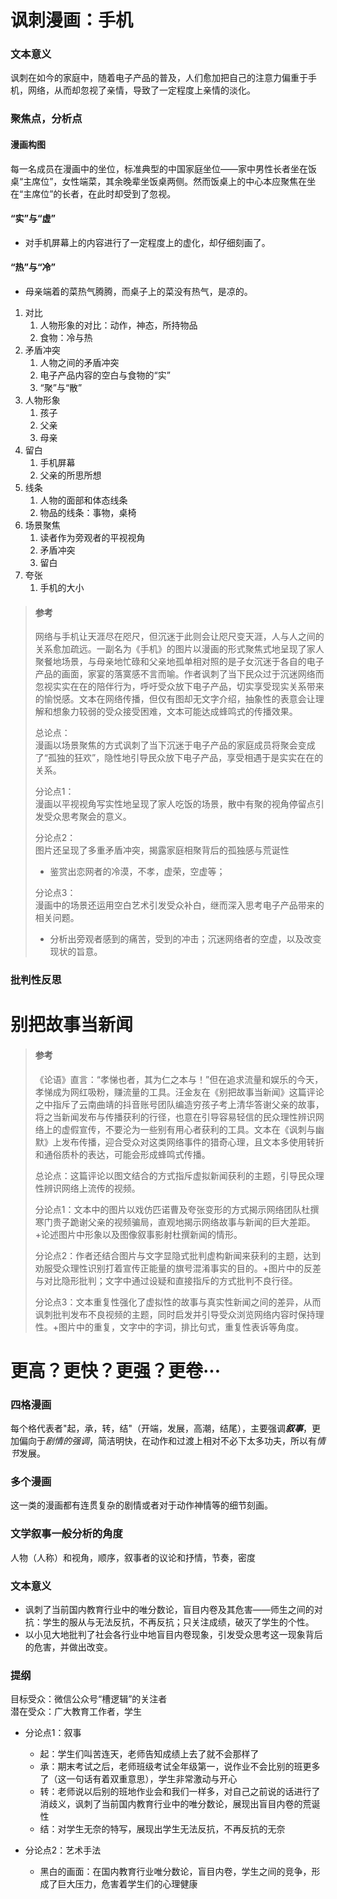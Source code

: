 # 讽刺漫画：手机

### 文本意义
讽刺在如今的家庭中，随着电子产品的普及，人们愈加把自己的注意力偏重于手机，网络，从而却忽视了亲情，导致了一定程度上亲情的淡化。 

### 聚焦点，分析点
#### 漫画构图
每一名成员在漫画中的坐位，标准典型的中国家庭坐位——家中男性长者坐在饭桌“主席位”，女性端菜，其余晚辈坐饭桌两侧。然而饭桌上的中心本应聚焦在坐在“主席位”的长者，在此时却受到了忽视。

#### “实”与“虚”
* 对手机屏幕上的内容进行了一定程度上的虚化，却仔细刻画了。  

#### “热”与“冷”
* 母亲端着的菜热气腾腾，而桌子上的菜没有热气，是凉的。  
  
1. 对比
   1. 人物形象的对比：动作，神态，所持物品
   2. 食物：冷与热
2. 矛盾冲突
   1. 人物之间的矛盾冲突
   2. 电子产品内容的空白与食物的“实”
   3. “聚”与“散”
3. 人物形象
   1. 孩子
   2. 父亲
   3. 母亲
4. 留白
   1. 手机屏幕
   2. 父亲的所思所想
5. 线条
   1. 人物的面部和体态线条
   2. 物品的线条：事物，桌椅
6. 场景聚焦
   1. 读者作为旁观者的平视视角
   2. 矛盾冲突
   3. 留白
7. 夸张
   1. 手机的大小
> #### 参考
> 网络与手机让天涯尽在咫尺，但沉迷于此则会让咫尺变天涯，人与人之间的关系愈加疏远。一副名为《手机》的图片以漫画的形式聚焦式地呈现了家人聚餐地场景，与母亲地忙碌和父亲地孤单相对照的是子女沉迷于各自的电子产品的画面，家宴的落寞感不言而喻。作者讽刺了当下民众过于沉迷网络而忽视实实在在的陪伴行为，呼吁受众放下电子产品，切实享受现实关系带来的愉悦感。文本在网络传播，但仅有图却无文字介绍，抽象性的表意会让理解和想象力较弱的受众接受困难，文本可能达成蜂鸣式的传播效果。  
> 
> 总论点：  
> 漫画以场景聚焦的方式讽刺了当下沉迷于电子产品的家庭成员将聚会变成了“孤独的狂欢”，隐性地引导民众放下电子产品，享受相遇于是实实在在的关系。
>
> 分论点1：  
> 漫画以平视视角写实性地呈现了家人吃饭的场景，散中有聚的视角停留点引发受众思考聚会的意义。
>
> 分论点2：  
> 图片还呈现了多重矛盾冲突，揭露家庭相聚背后的孤独感与荒诞性  
> * 鉴赏出恋网者的冷漠，不孝，虚荣，空虚等；
>
> 分论点3：  
> 漫画中的场景还运用空白艺术引发受众补白，继而深入思考电子产品带来的相关问题。
>  * 分析出旁观者感到的痛苦，受到的冲击；沉迷网络者的空虚，以及改变现状的旨意。  

### 批判性反思

# 别把故事当新闻
> #### 参考
> 《论语》直言：“孝悌也者，其为仁之本与！”但在追求流量和娱乐的今天，孝悌成为网红吸粉，赚流量的工具。汪金友在《别把故事当新闻》这篇评论之中指斥了云南曲靖的抖音账号团队编造穷孩子考上清华答谢父亲的故事，将之当新闻发布与传播获利的行径，也意在引导容易轻信的民众理性辨识网络上的虚假宣传，不要沦为一些别有用心者获利的工具。文本在《讽刺与幽默》上发布传播，迎合受众对这类网络事件的猎奇心理，且文本多使用转折和通俗质朴的表达，可能会形成蜂鸣式传播。  
>
> 总论点：这篇评论以图文结合的方式指斥虚拟新闻获利的主题，引导民众理性辨识网络上流传的视频。  
>
> 分论点1：文本中的图片以戏仿匹诺曹及夸张变形的方式揭示网络团队杜撰寒门贵子跪谢父亲的视频骗局，直观地揭示网络故事与新闻的巨大差距。+论述图片中形象以及图像叙事影射杜撰新闻的情形。
>
> 分论点2：作者还结合图片与文字显隐式批判虚构新闻来获利的主题，达到劝服受众理性识别打着宣传正能量的旗号混淆事实的目的。+图片中的反差与对比隐形批判；文字中通过设疑和直接指斥的方式批判不良行径。  
>
> 分论点3：文本重复性强化了虚拟性的故事与真实性新闻之间的差异，从而讽刺批判发布不良视频的主题，同时启发并引导受众浏览网络内容时保持理性。+图片中的重复，文字中的字词，排比句式，重复性表诉等角度。  

# 更高？更快？更强？更卷···
### 四格漫画
每个格代表者"起，承，转，结"（开端，发展，高潮，结尾），主要强调***叙事***，更加偏向于*剧情的强调*，简洁明快，在动作和过渡上相对不必下太多功夫，所以有*情节*发展。  

### 多个漫画
这一类的漫画都有连贯复杂的剧情或者对于动作神情等的细节刻画。  

### 文学叙事一般分析的角度
人物（人称）和视角，顺序，叙事者的议论和抒情，节奏，密度

### 文本意义
* 讽刺了当前国内教育行业中的唯分数论，盲目内卷及其危害——师生之间的对抗：学生的服从与无法反抗，不再反抗；只关注成绩，破灭了学生的个性。  
* 以小见大地批判了社会各行业中地盲目内卷现象，引发受众思考这一现象背后的危害，并做出改变。  

### 提纲
目标受众：微信公众号“槽逻辑”的关注者  
潜在受众：广大教育工作者，学生  
* 分论点1：叙事
  * 起：学生们叫苦连天，老师告知成绩上去了就不会那样了
  * 承：期末考试之后，老师班级考试全年级第一，说作业不会比别的班更多了（这一句话有着双重意思），学生非常激动与开心
  * 转：老师说以后别的班地作业会和我们一样多，对自己之前说的话进行了消歧义，讽刺了当前国内教育行业中的唯分数论，展现出盲目内卷的荒诞性
  * 结：对学生无奈的特写，展现出学生无法反抗，不再反抗的无奈

* 分论点2：艺术手法
  * 黑白的画面：在国内教育行业唯分数论，盲目内卷，学生之间的竞争，形成了巨大压力，危害着学生们的心理健康  





